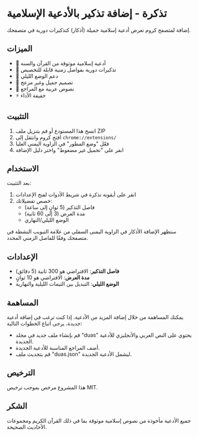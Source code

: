# تذكرة - إضافة تذكير بالأدعية الإسلامية

إضافة لمتصفح كروم تعرض أدعية إسلامية جميلة (أذكار) كتذكيرات دورية في متصفحك.

## الميزات

- 🕌 أدعية إسلامية موثوقة من القرآن والسنة
- 🔔 تذكيرات دورية بفواصل زمنية قابلة للتخصيص
- 🌙 دعم الوضع الليلي
- 🎨 تصميم جميل وغير مزعج
- 📜 نصوص عربية مع المراجع
- ⚡ خفيفة الأداء

## التثبيت

1. انسخ هذا المستودع أو قم بتنزيل ملف ZIP
2. افتح كروم وانتقل إلى `chrome://extensions/`
3. فعّل "وضع المطور" في الزاوية اليمنى العليا
4. انقر على "تحميل غير مضغوط" واختر دليل الإضافة

## الاستخدام

بعد التثبيت:

1. انقر على أيقونة تذكرة في شريط الأدوات لفتح الإعدادات
2. خصص تفضيلاتك:
   - فاصل التذكير (5 ثوانٍ إلى ساعة)
   - مدة العرض (3 إلى 60 ثانية)
   - الوضع الليلي/النهاري

ستظهر الإضافة الأذكار في الزاوية اليمنى السفلى من علامة التبويب النشطة في متصفحك وفقًا للفاصل الزمني المحدد.

## الإعدادات

- **فاصل التذكير**: الافتراضي هو 300 ثانية (5 دقائق)
- **مدة العرض**: الافتراضي هو 10 ثوانٍ
- **الوضع الليلي**: التبديل بين الثيمات الليلية والنهارية



## المساهمة


يمكنك المساهمة من خلال إضافة المزيد من الأدعية. إذا كنت ترغب في إضافة أدعية جديدة، يرجى اتباع الخطوات التالية:
- قم بإنشاء ملف جديد في مجلد "duas" يحتوي على النص العربي والأنجليزي للأدعية الجديدة.
- أضف المراجع المناسبة للأدعية الجديدة.
- قم بتحديث ملف "duas.json" ليشمل الأدعية الجديدة.

## الترخيص

هذا المشروع مرخص بموجب ترخيص MIT.

## الشكر

جميع الأدعية مأخوذة من نصوص إسلامية موثوقة بما في ذلك القرآن الكريم ومجموعات الأحاديث الصحيحة.
